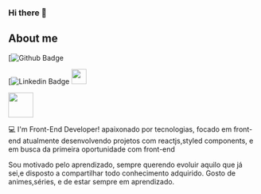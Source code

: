 ### Hi there 👋

## About me

[![Github Badge](https://img.shields.io/badge/-Github-000?style=flat-square&logo=Github&logoColor=white&link=(https://github.com/Luiz-de-Lima)])

[![Linkedin Badge](https://img.shields.io/badge/-LinkedIn-blue?style=flat-square&logo=Linkedin&logoColor=white&link=https://www.linkedin.com/in/luiz-de-lima-242621124/)
<img src=https://github.com/TheDudeThatCode/TheDudeThatCode/blob/master/Assets/Earth.gif width="30">

<code><img src=" https://upload.wikimedia.org/wikipedia/commons/9/99/Unofficial_JavaScript_logo_2.svg" width="50px"></code>

:computer: I'm Front-End Developer!
apaixonado por tecnologias, focado em front-end 
atualmente desenvolvendo projetos com reactjs,styled components, e em busca da primeira oportunidade com front-end

Sou motivado pelo aprendizado, sempre querendo evoluir aquilo que já sei,e disposto a compartilhar todo conhecimento adquirido.
Gosto de animes,séries, e de estar sempre em aprendizado.

